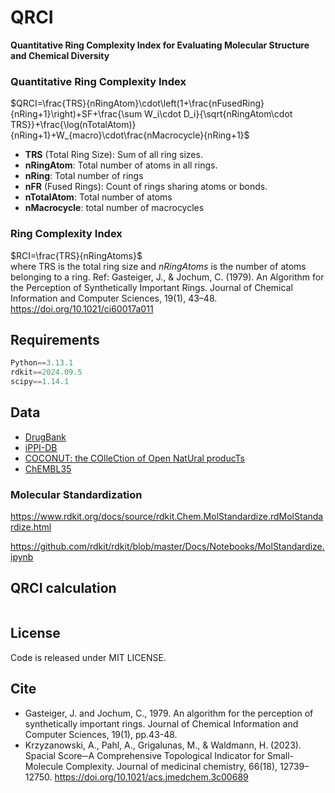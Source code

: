# QRCI
**Quantitative Ring Complexity Index for Evaluating Molecular Structure and Chemical Diversity** 

### Quantitative Ring Complexity Index

$QRCI=\frac{TRS}{nRingAtom}\cdot\left(1+\frac{nFusedRing}{nRing+1}\right)+SF+\frac{\sum W_i\cdot D_i}{\sqrt{nRingAtom\cdot TRS}}+\frac{\log(nTotalAtom)}{nRing+1}+W_{macro}\cdot\frac{nMacrocycle}{nRing+1}$  

* **TRS** (Total Ring Size): Sum of all ring sizes.
* **nRingAtom**: Total number of atoms in all rings.
* **nRing**: Total number of rings
* **nFR** (Fused Rings): Count of rings sharing atoms or bonds.
* **nTotalAtom**: Total number of atoms
* **nMacrocycle**: total number of macrocycles



### Ring Complexity Index
$RCI=\frac{TRS}{nRingAtoms}$  
where TRS is the total ring size and $nRingAtoms$ is the number of atoms belonging to a ring.
Ref: Gasteiger, J., & Jochum, C. (1979). An Algorithm for the Perception of Synthetically Important Rings. Journal of Chemical Information and Computer Sciences, 19(1), 43–48. https://doi.org/10.1021/ci60017a011  


## Requirements
```python
Python==3.13.1
rdkit==2024.09.5
scipy==1.14.1
```

## Data

* [DrugBank](https://go.drugbank.com/)  
* [iPPI-DB](https://ippidb.pasteur.fr/)  
* [COCONUT: the COlleCtion of Open NatUral producTs](https://coconut.naturalproducts.net/)  
* [ChEMBL35](https://www.ebi.ac.uk/chembl/)  


### Molecular Standardization

https://www.rdkit.org/docs/source/rdkit.Chem.MolStandardize.rdMolStandardize.html

https://github.com/rdkit/rdkit/blob/master/Docs/Notebooks/MolStandardize.ipynb



## QRCI calculation

```python


```



## License
Code is released under MIT LICENSE.


## Cite

* Gasteiger, J. and Jochum, C., 1979. An algorithm for the perception of synthetically important rings. Journal of Chemical Information and Computer Sciences, 19(1), pp.43-48.
* Krzyzanowski, A., Pahl, A., Grigalunas, M., & Waldmann, H. (2023). Spacial Score─A Comprehensive Topological Indicator for Small-Molecule Complexity. Journal of medicinal chemistry, 66(18), 12739–12750. https://doi.org/10.1021/acs.jmedchem.3c00689  





